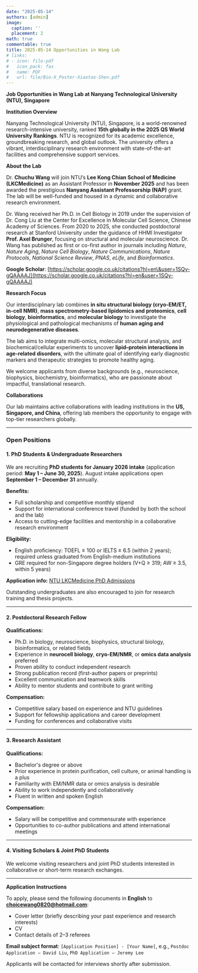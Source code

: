 ```yaml
---
date: "2025-05-14"
authors: [admin]
image:
  caption: ''
  placement: 2
math: true
commentable: true
title: 2025-05-14 Opportunities in Wang Lab 
# links:
# - icon: file-pdf
#   icon_pack: fas
#   name: PDF
#   url: file/Bio-X_Poster-Xiaotao-Shen.pdf
---
```


**Job Opportunities in Wang Lab at Nanyang Technological University (NTU), Singapore**

**Institution Overview**

Nanyang Technological University (NTU), Singapore, is a world-renowned research-intensive university, ranked **15th globally in the 2025 QS World University Rankings**. NTU is recognized for its academic excellence, groundbreaking research, and global outlook. The university offers a vibrant, interdisciplinary research environment with state-of-the-art facilities and comprehensive support services.

**About the Lab**

Dr. **Chuchu Wang** will join NTU’s **Lee Kong Chian School of Medicine (LKCMedicine)** as an Assistant Professor in **November 2025** and has been awarded the prestigious **Nanyang Assistant Professorship (NAP)** grant. The lab will be well-funded and housed in a dynamic and collaborative research environment.

Dr. Wang received her Ph.D. in Cell Biology in 2019 under the supervision of Dr. Cong Liu at the Center for Excellence in Molecular Cell Science, Chinese Academy of Sciences. From 2020 to 2025, she conducted postdoctoral research at Stanford University under the guidance of HHMI Investigator **Prof. Axel Brunger**, focusing on structural and molecular neuroscience. Dr. Wang has published as first or co-first author in journals including *Nature*, *Nature Aging*, *Nature Cell Biology*, *Nature Communications*, *Nature Protocols*, *National Science Review*, *PNAS*, *eLife*, and *Bioinformatics*.

**Google Scholar**: [https://scholar.google.co.uk/citations?hl=en\&user=1SQy-gQAAAAJ](https://scholar.google.co.uk/citations?hl=en&user=1SQy-gQAAAAJ)

**Research Focus**

Our interdisciplinary lab combines **in situ structural biology (cryo-EM/ET, in-cell NMR)**, **mass spectrometry-based lipidomics and proteomics**, **cell biology**, **bioinformatics**, and **molecular biology** to investigate the physiological and pathological mechanisms of **human aging and neurodegenerative diseases**.

The lab aims to integrate multi-omics, molecular structural analysis, and biochemical/cellular experiments to uncover **lipid–protein interactions in age-related disorders**, with the ultimate goal of identifying early diagnostic markers and therapeutic strategies to promote healthy aging.

We welcome applicants from diverse backgrounds (e.g., neuroscience, biophysics, biochemistry, bioinformatics), who are passionate about impactful, translational research.

**Collaborations**

Our lab maintains active collaborations with leading institutions in the **US, Singapore, and China**, offering lab members the opportunity to engage with top-tier researchers globally.

---

### **Open Positions**

#### 1. **PhD Students & Undergraduate Researchers**

We are recruiting **PhD students for January 2026 intake** (application period: **May 1 – June 30, 2025**). August intake applications open **September 1 – December 31** annually.

**Benefits:**

* Full scholarship and competitive monthly stipend
* Support for international conference travel (funded by both the school and the lab)
* Access to cutting-edge facilities and mentorship in a collaborative research environment

**Eligibility:**

* English proficiency: TOEFL ≥ 100 or IELTS ≥ 6.5 (within 2 years); required unless graduated from English-medium institutions
* GRE required for non-Singapore degree holders (V+Q ≥ 319; AW ≥ 3.5, within 5 years)

**Application info:**
[NTU LKCMedicine PhD Admissions](https://www.ntu.edu.sg/education/graduate-programme/lkcmedicine-phd-by-research-programme#admission)

Outstanding undergraduates are also encouraged to join for research training and thesis projects.

---

#### 2. **Postdoctoral Research Fellow**

**Qualifications:**

* Ph.D. in biology, neuroscience, biophysics, structural biology, bioinformatics, or related fields
* Experience in **neurocell biology**, **cryo-EM/NMR**, or **omics data analysis** preferred
* Proven ability to conduct independent research
* Strong publication record (first-author papers or preprints)
* Excellent communication and teamwork skills
* Ability to mentor students and contribute to grant writing

**Compensation:**

* Competitive salary based on experience and NTU guidelines
* Support for fellowship applications and career development
* Funding for conferences and collaborative visits

---

#### 3. **Research Assistant**

**Qualifications:**

* Bachelor's degree or above
* Prior experience in protein purification, cell culture, or animal handling is a plus
* Familiarity with EM/NMR data or omics analysis is desirable
* Ability to work independently and collaboratively
* Fluent in written and spoken English

**Compensation:**

* Salary will be competitive and commensurate with experience
* Opportunities to co-author publications and attend international meetings

---

#### 4. **Visiting Scholars & Joint PhD Students**

We welcome visiting researchers and joint PhD students interested in collaborative or short-term research exchanges.

---

**Application Instructions**

To apply, please send the following documents in **English** to **[choicewang0820@hotmail.com](mailto:choicewang0820@hotmail.com)**:

* Cover letter (briefly describing your past experience and research interests)
* CV
* Contact details of 2–3 referees

**Email subject format**:
`[Application Position] - [Your Name]`, e.g.,
`Postdoc Application – David Liu`,
`PhD Application – Jeremy Lee`

Applicants will be contacted for interviews shortly after submission.

